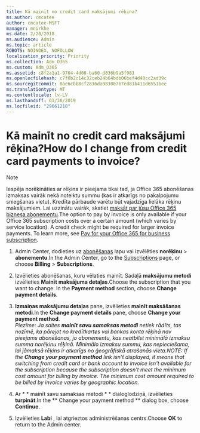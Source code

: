 ```yaml
---
title: Kā mainīt no credit card maksājumi rēķina?
ms.author: cmcatee
author: cmcatee-MSFT
manager: mnirkhe
ms.date: 2/20/2018
ms.audience: Admin
ms.topic: article
ROBOTS: NOINDEX, NOFOLLOW
localization_priority: Priority
ms.collection: Adm_O365
ms.custom: Adm_O365
ms.assetid: c8f2a1a1-9704-4d08-ba60-d836b9a5f981
ms.openlocfilehash: c7f0b2c14c32ceb24b64bdb06bef4d48cc2ad39c
ms.sourcegitcommit: 0ae6cbb8cf2836da98300767ed81b411d6551bee
ms.translationtype: MT
ms.contentlocale: lv-LV
ms.lasthandoff: 01/30/2019
ms.locfileid: "29661218"
---
```

# <a name="how-do-i-change-from-credit-card-payments-to-invoice"></a><span data-ttu-id="97e66-102">Kā mainīt no credit card maksājumi rēķina?</span><span class="sxs-lookup"><span data-stu-id="97e66-102">How do I change from credit card payments to invoice?</span></span>

> [!NOTE]
> <span data-ttu-id="97e66-p101">Iespēja norēķināties ar rēķina ir pieejama tikai tad, ja Office 365 abonēšanas izmaksas vairāk nekā noteiktu summu (kas ir atkarīgs no pakalpojumu sniegšanas vietu). Kredīta pārbaude varētu būt vajadzīga lielāka rēķinu maksājumiem. Lai uzzinātu vairāk, skatiet [maksāt par jūsu Office 365 biznesa abonementu](https://support.office.com/article/734f4aab-df2d-4e9b-8cb1-691910bde216).</span><span class="sxs-lookup"><span data-stu-id="97e66-p101">The option to pay by invoice is only available if your Office 365 subscription costs over a certain amount (which varies by service location). A credit check might be required for larger invoice payments. To learn more, see [Pay for your Office 365 for business subscription](https://support.office.com/article/734f4aab-df2d-4e9b-8cb1-691910bde216).</span></span> 
  
1. <span data-ttu-id="97e66-106">Admin Center, dodieties uz [abonēšanas](https://go.microsoft.com/fwlink/p/?linkid=842054) lapu vai izvēlēties **norēķinu** \> **abonementu**.</span><span class="sxs-lookup"><span data-stu-id="97e66-106">In the Admin Center, go to the [Subscriptions](https://go.microsoft.com/fwlink/p/?linkid=842054) page, or choose **Billing** \> **Subscriptions**.</span></span>
    
2. <span data-ttu-id="97e66-p102">Izvēlieties abonēšanas, kuru vēlaties mainīt. Sadaļā **maksājumu metodi** izvēlieties **Mainīt maksājuma detaļas**.</span><span class="sxs-lookup"><span data-stu-id="97e66-p102">Choose the subscription that you want to change. In the **Payment method** section, choose **Change payment details**.</span></span>
    
3. <span data-ttu-id="97e66-109">**Izmaiņas maksājumu detaļas** pane, izvēlieties **mainīt maksāšanas metodi**.</span><span class="sxs-lookup"><span data-stu-id="97e66-109">In the **Change payment details** pane, choose **Change your payment method**.</span></span>
<br><span data-ttu-id="97e66-110">*Piezīme: Ja saites **mainīt savu samaksas metodi** netiek rādīts, tas nozīmē, ka pārejot no kredītkartes vai bankas konta rēķinā nav pieejams abonēšanas, jo abonementu, kas neatbilst minimālā izmaksu summa norēķinu rēķinā. Minimālo izmaksu summu, kas nepieciešama, lai jāmaksā rēķins ir atkarīgs no ģeogrāfiskā atrašanās vieta.*</span><span class="sxs-lookup"><span data-stu-id="97e66-110">*NOTE: If the **Change your payment method** link isn't displayed, it means that switching from credit card or bank account to invoice isn't available for the subscription because the subscription doesn't meet the minimum cost amount for billing by invoice. The minimum cost amount required to be billed by invoice varies by geographic location.*</span></span>
  
4. <span data-ttu-id="97e66-111">Ar \* \* mainīt savu samaksas metodi \* \* dialoglodziņā, izvēlieties **turpināt**.</span><span class="sxs-lookup"><span data-stu-id="97e66-111">In the \*\* Change your payment method \*\* dialog box, choose **Continue**.</span></span>
    
5. <span data-ttu-id="97e66-112">Izvēlieties **Labi** , lai atgrieztos administrēšanas centrs.</span><span class="sxs-lookup"><span data-stu-id="97e66-112">Choose **OK** to return to the Admin center.</span></span> 
   